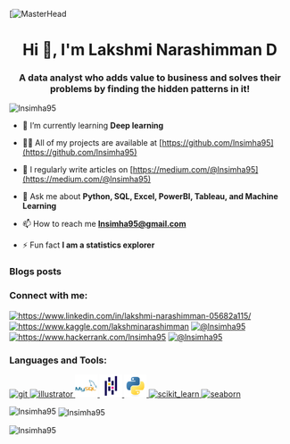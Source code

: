 [![MasterHead](https://media.tenor.com/lvLaG5hPCncAAAAC/data-analysis.gif)

<h1 align="center">Hi 👋, I'm Lakshmi Narashimman D</h1>
<h3 align="center">A data analyst who adds value to business and solves their problems by finding the hidden patterns in it!</h3>
<p align="left"> <img src="https://komarev.com/ghpvc/?username=lnsimha95&label=Profile%20views&color=0e75b6&style=flat" alt="lnsimha95" /> </p>

- 🌱 I’m currently learning **Deep learning**

- 👨‍💻 All of my projects are available at [https://github.com/lnsimha95](https://github.com/lnsimha95)

- 📝 I regularly write articles on [https://medium.com/@lnsimha95](https://medium.com/@lnsimha95)

- 💬 Ask me about **Python, SQL, Excel, PowerBI, Tableau, and Machine Learning**

- 📫 How to reach me **lnsimha95@gmail.com**

- ⚡ Fun fact **I am a statistics explorer**

### Blogs posts
<!-- BLOG-POST-LIST:START -->
<!-- BLOG-POST-LIST:END -->

<h3 align="left">Connect with me:</h3>
<p align="left">
<a href="https://linkedin.com/in/https://www.linkedin.com/in/lakshmi-narashimman-05682a115/" target="blank"><img align="center" src="https://raw.githubusercontent.com/rahuldkjain/github-profile-readme-generator/master/src/images/icons/Social/linked-in-alt.svg" alt="https://www.linkedin.com/in/lakshmi-narashimman-05682a115/" height="30" width="40" /></a>
<a href="https://kaggle.com/https://www.kaggle.com/lakshminarashimman" target="blank"><img align="center" src="https://raw.githubusercontent.com/rahuldkjain/github-profile-readme-generator/master/src/images/icons/Social/kaggle.svg" alt="https://www.kaggle.com/lakshminarashimman" height="30" width="40" /></a>
<a href="https://medium.com/@lnsimha95" target="blank"><img align="center" src="https://raw.githubusercontent.com/rahuldkjain/github-profile-readme-generator/master/src/images/icons/Social/medium.svg" alt="@lnsimha95" height="30" width="40" /></a>
<a href="https://www.hackerrank.com/https://www.hackerrank.com/lnsimha95" target="blank"><img align="center" src="https://raw.githubusercontent.com/rahuldkjain/github-profile-readme-generator/master/src/images/icons/Social/hackerrank.svg" alt="https://www.hackerrank.com/lnsimha95" height="30" width="40" /></a>
<a href="https://www.hackerearth.com/@lnsimha95" target="blank"><img align="center" src="https://raw.githubusercontent.com/rahuldkjain/github-profile-readme-generator/master/src/images/icons/Social/hackerearth.svg" alt="@lnsimha95" height="30" width="40" /></a>
</p>

<h3 align="left">Languages and Tools:</h3>
<p align="left"> <a href="https://git-scm.com/" target="_blank" rel="noreferrer"> <img src="https://www.vectorlogo.zone/logos/git-scm/git-scm-icon.svg" alt="git" width="40" height="40"/> </a> <a href="https://www.adobe.com/in/products/illustrator.html" target="_blank" rel="noreferrer"> <img src="https://www.vectorlogo.zone/logos/adobe_illustrator/adobe_illustrator-icon.svg" alt="illustrator" width="40" height="40"/> </a> <a href="https://www.mysql.com/" target="_blank" rel="noreferrer"> <img src="https://raw.githubusercontent.com/devicons/devicon/master/icons/mysql/mysql-original-wordmark.svg" alt="mysql" width="40" height="40"/> </a> <a href="https://pandas.pydata.org/" target="_blank" rel="noreferrer"> <img src="https://raw.githubusercontent.com/devicons/devicon/2ae2a900d2f041da66e950e4d48052658d850630/icons/pandas/pandas-original.svg" alt="pandas" width="40" height="40"/> </a> <a href="https://www.python.org" target="_blank" rel="noreferrer"> <img src="https://raw.githubusercontent.com/devicons/devicon/master/icons/python/python-original.svg" alt="python" width="40" height="40"/> </a> <a href="https://scikit-learn.org/" target="_blank" rel="noreferrer"> <img src="https://upload.wikimedia.org/wikipedia/commons/0/05/Scikit_learn_logo_small.svg" alt="scikit_learn" width="40" height="40"/> </a> <a href="https://seaborn.pydata.org/" target="_blank" rel="noreferrer"> <img src="https://seaborn.pydata.org/_images/logo-mark-lightbg.svg" alt="seaborn" width="40" height="40"/> </a> </p>

<p><img align="left" src="https://github-readme-stats.vercel.app/api/top-langs?username=lnsimha95&show_icons=true&locale=en&layout=compact" alt="lnsimha95" /></p>

<p>&nbsp;<img align="center" src="https://github-readme-stats.vercel.app/api?username=lnsimha95&show_icons=true&locale=en" alt="lnsimha95" /></p>

<p><img align="center" src="https://github-readme-streak-stats.herokuapp.com/?user=lnsimha95&" alt="lnsimha95" /></p>
